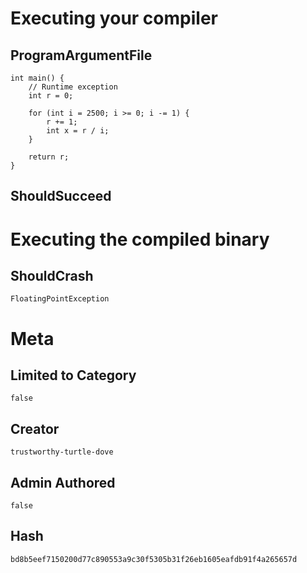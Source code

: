# Executing your compiler

## ProgramArgumentFile

```
int main() {
    // Runtime exception
    int r = 0;
    
    for (int i = 2500; i >= 0; i -= 1) {
        r += 1;
        int x = r / i;
    }

    return r;
}
```

## ShouldSucceed

# Executing the compiled binary

## ShouldCrash

```
FloatingPointException
```

# Meta

## Limited to Category

```
false
```

## Creator

```
trustworthy-turtle-dove
```

## Admin Authored

```
false
```

## Hash

```
bd8b5eef7150200d77c890553a9c30f5305b31f26eb1605eafdb91f4a265657d
```
